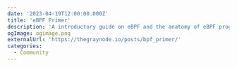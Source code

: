 ```yaml
---
date: '2023-04-19T12:00:00.000Z'
title: 'eBPF Primer'
description: 'A introductory guide on eBPF and the anatomy of eBPF programs.'
ogImage: ogimage.png
externalUrl: 'https://thegraynode.io/posts/bpf_primer/'
categories:
  - Community
---
```


